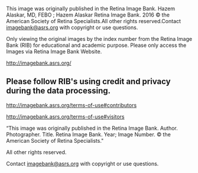 This image was originally published in the Retina Image Bank. Hazem Alaskar, MD, FEBO ; Hazem Alaskar Retina Image Bank. 2016 © the American Society of Retina Specialists.All other rights reserved.Contact imagebank@asrs.org with copyright or use questions. 

Only viewing the original images by the index number from the Retina Image Bank (RIB) for educational and academic purpose. Please only access the Images via Retina Image Bank Website.

http://imagebank.asrs.org/

## Please follow RIB's using credit and privacy during the data processing.
http://imagebank.asrs.org/terms-of-use#contributors

http://imagebank.asrs.org/terms-of-use#visitors

“This image was originally published in the Retina Image Bank. Author. Photographer. Title. Retina Image Bank. Year; Image Number. © the American Society of Retina Specialists."

All other rights reserved.

Contact imagebank@asrs.org with copyright or use questions. 
            